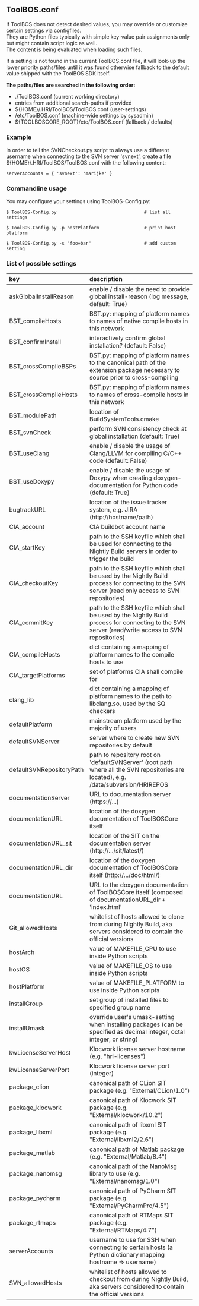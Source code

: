 ## ToolBOS.conf


If ToolBOS does not detect desired values, you may override or customize certain settings via configfiles.  
They are Python files typically with simple key-value pair assignments only but might contain script logic as well.  
The content is being evaluated when loading such files.  

If a setting is not found in the current ToolBOS.conf file, it will look-up the lower priority paths/files until it was 
found otherwise fallback to the default value shipped with the ToolBOS SDK itself.


**The paths/files are searched in the following order:**

* ./ToolBOS.conf (current working directory)
* entries from additional search-paths if provided
* ${HOME}/.HRI/ToolBOS/ToolBOS.conf (user-settings)
* /etc/ToolBOS.conf (machine-wide settings by sysadmin)
* ${TOOLBOSCORE_ROOT}/etc/ToolBOS.conf (fallback / defaults)

### Example

In order to tell the SVNCheckout.py script to always use a different username when connecting to the SVN server 'svnext',
create a file ${HOME}/.HRI/ToolBOS/ToolBOS.conf with the following content:

    serverAccounts = { 'svnext': 'marijke' }
    
 
### Commandline usage
 
You may configure your settings using ToolBOS-Config.py:

    $ ToolBOS-Config.py                                 # list all settings
    
    $ ToolBOS-Config.py -p hostPlatform                 # print host platform
    
    $ ToolBOS-Config.py -s "foo=bar"                    # add custom setting
    
    
### List of possible settings

| key 	                   | description|
|:------                   |:-----------|
| askGlobalInstallReason   | enable / disable the need to provide global install-reason (log message, default: True)  |
| BST_compileHosts 	       | BST.py: mapping of platform names to names of native compile hosts in this network |
| BST_confirmInstall 	   | interactively confirm global installation? (default: False)
| BST_crossCompileBSPs 	   | BST.py: mapping of platform names to the canonical path of the extension package necessary to source prior to cross-compiling
| BST_crossCompileHosts    | BST.py: mapping of platform names to names of cross-compile hosts in this network 
| BST_modulePath 	       | location of BuildSystemTools.cmake
| BST_svnCheck 	           | perform SVN consistency check at global installation (default: True)
| BST_useClang 	           | enable / disable the usage of Clang/LLVM for compiling C/C++ code (default: False)
| BST_useDoxypy            | enable / disable the usage of Doxypy when creating doxygen-documentation for Python code (default: True)
| bugtrackURL 	           | location of the issue tracker system, e.g. JIRA (http://hostname/path)
| CIA_account 	           | CIA buildbot account name
| CIA_startKey 	           | path to the SSH keyfile which shall be used for connecting to the Nightly Build servers in order to trigger the build
| CIA_checkoutKey 	       | path to the SSH keyfile which shall be used by the Nightly Build process for connecting to the SVN server (read only access to SVN repositories)
| CIA_commitKey 	       | path to the SSH keyfile which shall be used by the Nightly Build process for connecting to the SVN server (read/write access to SVN repositories)
| CIA_compileHosts 	       | dict containing a mapping of platform names to the compile hosts to use
| CIA_targetPlatforms 	   | set of platforms CIA shall compile for 
| clang_lib 	           | dict containing a mapping of platform names to the path to libclang.so, used by the SQ checkers
| defaultPlatform 	       | mainstream platform used by the majority of users
| defaultSVNServer 	       | server where to create new SVN repositories by default
| defaultSVNRepositoryPath | path to repository root on 'defaultSVNServer' (root path where all the SVN repositories are located), e.g. /data/subversion/HRIREPOS
| documentationServer 	   | URL to documentation server (https://...) 
| documentationURL 	       | location of the doxygen documentation of ToolBOSCore itself
| documentationURL_sit 	   | location of the SIT on the documentation server (http://.../sit/latest/)
| documentationURL_dir 	   | location of the doxygen documentation of ToolBOSCore itself (http://.../doc/html/)
| documentationURL 	       | URL to the doxygen documentation of ToolBOSCore itself (composed of documentationURL_dir + 'index.html'
| Git_allowedHosts 	       | whitelist of hosts allowed to clone from during Nightly Build, aka servers considered to contain the official versions
| hostArch 	               | value of MAKEFILE_CPU to use inside Python scripts 
| hostOS 	               | value of MAKEFILE_OS to use inside Python scripts
| hostPlatform 	           | value of MAKEFILE_PLATFORM to use inside Python scripts
| installGroup 	           | set group of installed files to specified group name
| installUmask 	           | override user's umask-setting when installing packages (can be specified as decimal integer, octal integer, or string)
| kwLicenseServerHost 	   | Klocwork license server hostname (e.g. "hri-licenses")
| kwLicenseServerPort 	   | Klocwork license server port (integer)
| package_clion 	       | canonical path of CLion SIT package (e.g. "External/CLion/1.0")
| package_klocwork 	       | canonical path of Klocwork SIT package (e.g. "External/klocwork/10.2") 
| package_libxml 	       | canonical path of libxml SIT package (e.g. "External/libxml2/2.6")
| package_matlab 	       | canonical path of Matlab package (e.g. "External/Matlab/8.4")
| package_nanomsg 	       | canonical path of the NanoMsg library to use (e.g. "External/nanomsg/1.0")
| package_pycharm 	       | canonical path of PyCharm SIT package (e.g. "External/PyCharmPro/4.5")
| package_rtmaps           | canonical path of RTMaps SIT package (e.g. "External/RTMaps/4.7")
| serverAccounts 	       | username to use for SSH when connecting to certain hosts (a Python dictionary mapping hostname => username)
| SVN_allowedHosts 	       | whitelist of hosts allowed to checkout from during Nightly Build, aka servers considered to contain the official versions 

